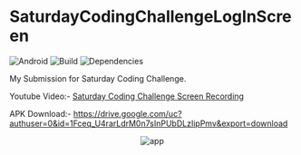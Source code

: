 # SaturdayCodingChallengeLogInScreen
![Android](https://img.shields.io/badge/platform-Android-green.svg)
![Build](https://img.shields.io/badge/build-passing-green.svg)
![Dependencies](https://img.shields.io/hackage-deps/v/lens.svg)

My Submission for Saturday Coding Challenge.

Youtube Video:- [Saturday Coding Challenge Screen Recording](https://youtu.be/ukHnmFZnMUE)

APK Download:- https://drive.google.com/uc?authuser=0&id=1Fceq_U4rarLdrM0n7sInPUbDLzIipPmv&export=download

<p align="center">
    <img src="assets/sample.gif" alt="app"/> <br>
    </p>

